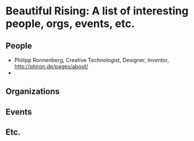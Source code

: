 Beautiful Rising: A list of interesting people, orgs, events, etc.
=====================================================================

## People
* Philipp Ronnenberg, Creative Technologist, Designer, Inventor, http://phiron.de/pages/about/
* 

## Organizations

## Events

## Etc.
